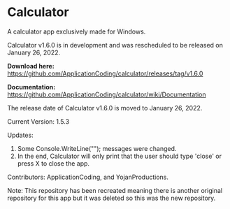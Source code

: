 # Calculator
A calculator app exclusively made for Windows.

Calculator v1.6.0 is in development and was rescheduled to be released on January 26, 2022.

**Download here:** https://github.com/ApplicationCoding/calculator/releases/tag/v1.6.0

**Documentation:** https://github.com/ApplicationCoding/calculator/wiki/Documentation

The release date of Calculator v1.6.0 is moved to January 26, 2022.

Current Version: 1.5.3

Updates:
1. Some Console.WriteLine(""); messages were changed.
2. In the end, Calculator will only print that the user should type 'close' or press X to close the app.

Contributors: ApplicationCoding, and YojanProductions.

Note: This repository has been recreated meaning there is another original repository for this app but it was deleted so this was the new repository.
